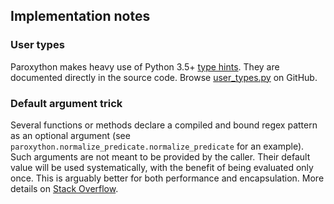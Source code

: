 ## Implementation notes

### User types

Paroxython makes heavy use of Python 3.5+ [type hints](https://docs.python.org/3/library/typing.html). They are documented directly in the source code. Browse [user_types.py](https://repo/paroxython/user_types.py) on GitHub.

### Default argument trick

Several functions or methods declare a compiled and bound regex pattern as an optional argument (see `paroxython.normalize_predicate.normalize_predicate` for an example). Such arguments are not meant to be provided by the caller. Their default value will be used systematically, with the benefit of being evaluated only once. This is arguably better for both performance and encapsulation. More details on [Stack Overflow](https://stackoverflow.com/a/30688691/173003).
